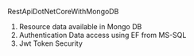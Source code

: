 
RestApiDotNetCoreWithMongoDB

1) Resource data available in Mongo DB 
2) Authentication Data access using EF from MS-SQL
3) Jwt Token Security
